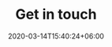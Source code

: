 ---
slug: "contactar"
title : "Get in touch"
page_header_bg : "images/background/page-title-bg.jpg"
date: 2020-03-14T15:40:24+06:00
description : "Feel free to reach out to us if you have any questions about the conference. We are here to assist you! You can contact us through the following channels: <br>
1. **Email:** foss4g2024@gmail.com  <br>
2. **Mailing List:** <https://lists.osgeo.org/mailman/listinfo/foss4g2024> <br>  
3. **Telegram Group:** <https://t.me/foss4g> <br>
<br>
**We look forward to hearing from you!**"
draft : false
layout : "contact"
---